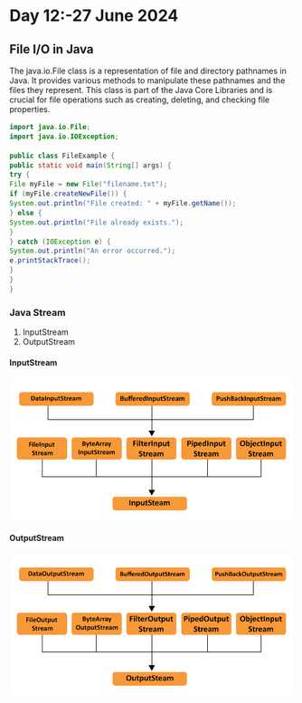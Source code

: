 # Day 12:-27 June 2024

## File I/O in Java
The java.io.File class is a representation of file and directory pathnames in Java. It provides various methods to manipulate these pathnames and the files they represent. This class is part of the Java Core Libraries and is crucial for file operations such as creating, deleting, and checking file properties.
```java
import java.io.File;
import java.io.IOException;

public class FileExample {
public static void main(String[] args) {
try {
File myFile = new File("filename.txt");
if (myFile.createNewFile()) {
System.out.println("File created: " + myFile.getName());
} else {
System.out.println("File already exists.");
}
} catch (IOException e) {
System.out.println("An error occurred.");
e.printStackTrace();
}
}
}
```

### Java Stream
<ol>
 <li>InputStream</li>
 <li>OutputStream</li>
</ol>

#### InputStream
![image](images/JavaIOInputStream.png)

#### OutputStream
![image](images/JavaIOOutputStream.png)